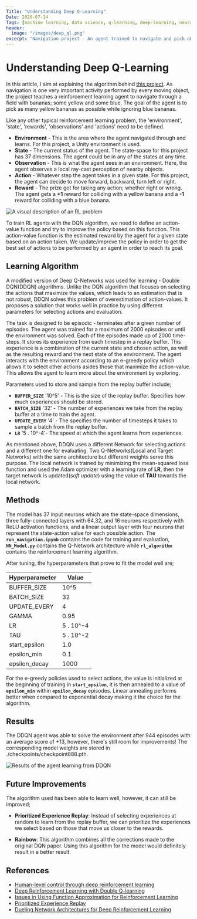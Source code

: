 ```yaml
---
Title: "Understanding Deep Q-Learning"
Date: 2020-07-14
Tags: [machine learning, data science, q-learning, deep-learning, neural-networks, reinforcement-learning, RL, deep-reinforcement-learning]
header:
  image: "/images/deep_ql.png"
excerpt: "Navigation project - An agent trained to navigate and pick objects within a Unity environment"
---
```


# Understanding Deep Q-Learning

In this article, I aim at explaining the algorithm behind [this project](https://github.com/Khaulat/Deep_Reinforcement_Learning/tree/master/Navigation_project). As navigation is one very important activity performed by every moving object, the project teaches a reinforcement learning agent to navigate through a field with bananas; some yellow and some blue. The goal of the agent is to pick as many yellow bananas as possible while ignoring blue bananas.

Like any other typical reinforcement learning problem, the 'environment', 'state', 'rewards', 'observations' and 'actions' need to be defined.

- **Environment** - This is the area where the agent navigated through and learns. For this project, a Unity environment is used.
- **State** - The current status of the agent. The state-space for this project has 37 dimensions. The agent could be in any of the states at any time.
- **Observation** - This is what the agent sees in an environment. Here, the agent observes a local ray-cast perception of nearby objects.
- **Action** - Whatever step the agent takes in a given state. For this project, the agent can decide to move forward, backward, turn left or right.
- **Reward** - The prize got for taking any action; whether right or wrong. The agent gets a **+1** reward for colliding with a yellow banana and a **-1** reward for colliding with a blue banana.


<img src="{{ site.url }}{{ site.baseurl }}/images/rl.jpg" alt="A visual description of an RL problem">


To train RL agents with the DQN algorithm, we need to define an action-value function and try to improve the policy based on this function. This action-value function is the estimated reward by the agent for a given state based on an action taken. We update/improve the policy in order to get the best set of actions to be performed by an agent in order to reach its goal.

## Learning Algorithm

A modified version of Deep Q-Networks was used for learning - Double DQN(DDQN) algorithms. Unlike the DQN algorithm that focuses on selecting the actions that maximize the values, which leads to an estimation that is not robust, DDQN solves this problem of overestimation of action-values.
It proposes a solution that works well in practice by using different parameters for selecting actions and evaluation.

The task is designed to be episodic - terminates after a given number of episodes. The agent was trained for a maximum of 2000 episodes or until the environment was solved. Each of the episodes made up of 2000 time-steps. It stores its experience from each timestep in a replay buffer. This experience is a combination of the current state and chosen action, as well as the resulting reward and the next state of the environment. The agent interacts with the environment according to an e-greedy policy which allows it to select other actions asides those that maximize the action-value. This allows the agent to learn more about the environment by exploring. 

Parameters used to store and sample from the replay buffer include;

- **`BUFFER_SIZE`** '10^5' - This is the size of the replay buffer. Specifies how much experiences should be stored.
- **`BATCH_SIZE`** '32' - The number of experiences we take from the replay buffer at a time to train the agent.
- **`UPDATE_EVERY`** '4' - The specifies the number of timesteps it takes to sample a batch from the replay buffer.
- **`LR`** '5 . 10^-4'- The speed at which the agent learns from experiences.

As mentioned above, DDQN uses a different Network for selecting actions and a different one for evaluating. Two Q-Networks(Local and Target Networks) with the same architecture but different weights serve this purpose.
The local network is trained by minimizing the mean-squared loss function and used the Adam optimizer with a learning rate of **LR**, then the target network is updated(*soft update*) using the value of **TAU** towards the local network.


## Methods

The model has 37 input neurons which are the state-space dimensions, three fully-connected layers with 64,32, and 16 neurons respectively with ReLU activation functions, and a linear output layer with four neurons that represent the state-action value for each possible action.
The **`run_navigation.ipynb`** contains the code for training and evaluation, **`NN_Model.py`** contains the Q-Network architecture while **`rl_algorithm`** contains the reinforcement learning algorithm.

After tuning, the hyperparameters that prove to fit the model well are;

| Hyperparameter | Value |
| ----------- | ----------- |
| BUFFER_SIZE | 10^5 |
| BATCH_SIZE  | 32 |
| UPDATE_EVERY | 4 |
| GAMMA | 0.95 |
| LR | 5 . 10^-4 |
| TAU | 5 . 10^-2|
| start_epsilon | 1.0 |
| epsilon_min | 0.1 |
| epsilon_decay | 1000 |


For the e-greedy policies used to select actions, the value is initialized at the beginning of training in **`start_epsilon`**, it is then annealed to a value of **`epsilon_min`** within **`epsilon_decay`** episodes. Linear annealing performs better when compared to exponential decay making it the choice for the algorithm.

## Results

The DDQN agent was able to solve the environment after 944 episodes with an average score of +13, however, there's still room for improvements! The corresponding model weights are stored in ./checkpoints/checkpoint888.pth.  

<img src="{{ site.url }}{{ site.baseurl }}/images/scores.png" alt="Results of the agent learning from DDQN">


## Future Improvements

The algorithm used has been able to learn well, however, it can still be improved;

- **Prioritized Experience Replay**: Instead of selecting experiences at random to learn from the replay buffer, we can prioritize the experiences we select based on those that move us closer to the rewards.

- **Rainbow**: This algorithm combines all the corrections made to the original DQN paper. Using this algorithm for the model would definitely result in a better result.


## References

- [Human-level control through deep reinforcement learning](https://storage.googleapis.com/deepmind-media/dqn/DQNNaturePaper.pdf)
- [Deep Reinforcement Learning with Double Q-learning](https://arxiv.org/abs/1509.06461)
- [Issues in Using Function Approximation for Reinforcement Learning](https://www.ri.cmu.edu/pub_files/pub1/thrun_sebastian_1993_1/thrun_sebastian_1993_1.pdf)
- [Prioritized Experience Replay](https://arxiv.org/abs/1511.05952)
- [Dueling Network Architectures for Deep Reinforcement Learning](https://arxiv.org/abs/1511.06581)
